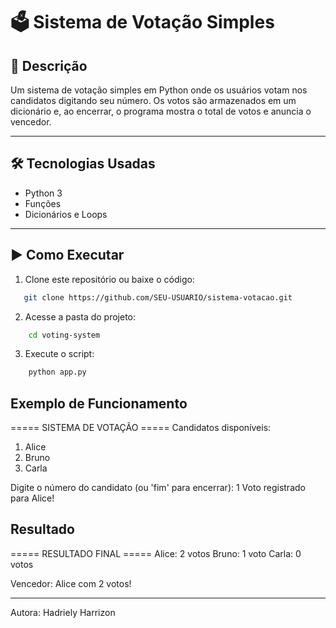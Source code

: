 # 🗳️ Sistema de Votação Simples

## 📌 Descrição
Um sistema de votação simples em Python onde os usuários votam nos candidatos digitando seu número. Os votos são armazenados em um dicionário e, ao encerrar, o programa mostra o total de votos e anuncia o vencedor.

---

## 🛠️ Tecnologias Usadas
- Python 3  
- Funções  
- Dicionários e Loops  

---

## ▶️ Como Executar

1. Clone este repositório ou baixe o código:  
```bash
   git clone https://github.com/SEU-USUARIO/sistema-votacao.git
```

 2. Acesse a pasta do projeto:
```bash
    cd voting-system
```

3. Execute o script:
```bash
    python app.py
```
## Exemplo de Funcionamento

===== SISTEMA DE VOTAÇÃO =====
Candidatos disponíveis:
1. Alice
2. Bruno
3. Carla

Digite o número do candidato (ou 'fim' para encerrar): 1
Voto registrado para Alice!

## Resultado 

===== RESULTADO FINAL =====
Alice: 2 votos
Bruno: 1 voto
Carla: 0 votos

Vencedor: Alice com 2 votos!


---

Autora: Hadriely Harrizon